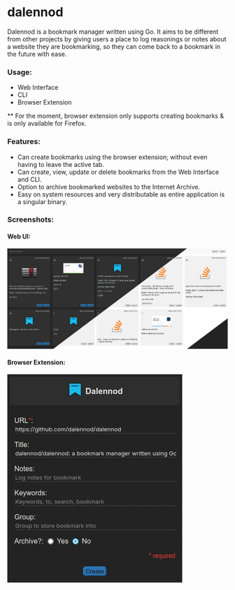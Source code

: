 # dalennod

Dalennod is a bookmark manager written using Go. It aims to be different from other projects by giving users a place to log reasonings or notes about a website they are bookmarking, so they can come back to a bookmark in the future with ease.

### Usage:
- Web Interface
- CLI
- Browser Extension

** For the moment, browser extension only supports creating bookmarks & is only available for Firefox.

### Features:
- Can create bookmarks using the browser extension; without even having to leave the active tab.
- Can create, view, update or delete bookmarks from the Web Interface and CLI.
- Option to archive bookmarked websites to the Internet Archive.
- Easy on system resources and very distributable as entire application is a singular binary.

### Screenshots:

#### Web UI:

![Web UI](https://raw.githubusercontent.com/dalennod/dalennod/main/screenshots/web-ui.png)

#### Browser Extension:

![Browser extension](https://raw.githubusercontent.com/dalennod/dalennod/main/screenshots/ff-ext.jpg)